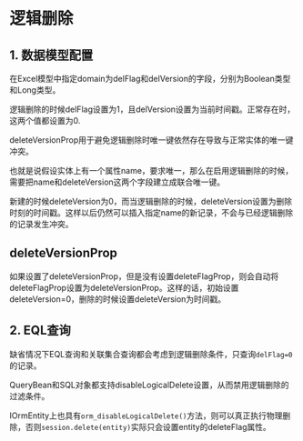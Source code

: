 # 逻辑删除

## 1. 数据模型配置
在Excel模型中指定domain为delFlag和delVersion的字段，分别为Boolean类型和Long类型。

逻辑删除的时候delFlag设置为1，且delVersion设置为当前时间戳。正常存在时，这两个值都设置为0.

deleteVersionProp用于避免逻辑删除时唯一键依然存在导致与正常实体的唯一键冲突。

也就是说假设实体上有一个属性name，要求唯一，那么在启用逻辑删除的时候，需要把name和deleteVersion这两个字段建立成联合唯一键。

新建的时候deleteVersion为0，而当逻辑删除的时候，deleteVersion设置为删除时刻的时间戳。这样以后仍然可以插入指定name的新记录，不会与已经逻辑删除的记录发生冲突。

## deleteVersionProp
如果设置了deleteVersionProp，但是没有设置deleteFlagProp，则会自动将deleteFlagProp设置为deleteVersionProp。这样的话，初始设置deleteVersion=0，删除的时候设置deleteVersion为时间戳。

## 2. EQL查询
缺省情况下EQL查询和关联集合查询都会考虑到逻辑删除条件，只查询`delFlag=0`的记录。

QueryBean和SQL对象都支持disableLogicalDelete设置，从而禁用逻辑删除的过滤条件。

IOrmEntity上也具有`orm_disableLogicalDelete()`方法，则可以真正执行物理删除，否则`session.delete(entity)`实际只会设置entity的deleteFlag属性。
